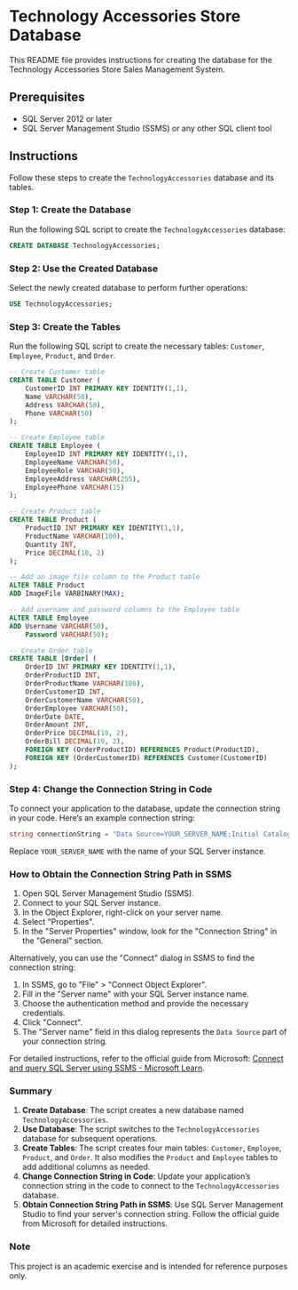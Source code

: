 # Technology Accessories Store Database

This README file provides instructions for creating the database for the Technology Accessories Store Sales Management System.

## Prerequisites

- SQL Server 2012 or later
- SQL Server Management Studio (SSMS) or any other SQL client tool

## Instructions

Follow these steps to create the `TechnologyAccessories` database and its tables.

### Step 1: Create the Database

Run the following SQL script to create the `TechnologyAccessories` database:

```sql
CREATE DATABASE TechnologyAccessories;
```

### Step 2: Use the Created Database

Select the newly created database to perform further operations:

```sql
USE TechnologyAccessories;
```

### Step 3: Create the Tables

Run the following SQL script to create the necessary tables: `Customer`, `Employee`, `Product`, and `Order`.

```sql
-- Create Customer table
CREATE TABLE Customer (
    CustomerID INT PRIMARY KEY IDENTITY(1,1),
    Name VARCHAR(50),
    Address VARCHAR(50),
    Phone VARCHAR(50)
);

-- Create Employee table
CREATE TABLE Employee (
    EmployeeID INT PRIMARY KEY IDENTITY(1,1),
    EmployeeName VARCHAR(50),
    EmployeeRole VARCHAR(50),
    EmployeeAddress VARCHAR(255),
    EmployeePhone VARCHAR(15)
);

-- Create Product table
CREATE TABLE Product (
    ProductID INT PRIMARY KEY IDENTITY(1,1),
    ProductName VARCHAR(100),
    Quantity INT,
    Price DECIMAL(10, 2)
);

-- Add an image file column to the Product table
ALTER TABLE Product
ADD ImageFile VARBINARY(MAX);

-- Add username and password columns to the Employee table
ALTER TABLE Employee
ADD Username VARCHAR(50),
    Password VARCHAR(50);

-- Create Order table
CREATE TABLE [Order] (
    OrderID INT PRIMARY KEY IDENTITY(1,1),
    OrderProductID INT,
    OrderProductName VARCHAR(100),
    OrderCustomerID INT,
    OrderCustomerName VARCHAR(50),
    OrderEmployee VARCHAR(50),
    OrderDate DATE,
    OrderAmount INT,
    OrderPrice DECIMAL(10, 2),
    OrderBill DECIMAL(10, 2),
    FOREIGN KEY (OrderProductID) REFERENCES Product(ProductID),
    FOREIGN KEY (OrderCustomerID) REFERENCES Customer(CustomerID)
);
```

### Step 4: Change the Connection String in Code

To connect your application to the database, update the connection string in your code. Here’s an example connection string:

```csharp
string connectionString = "Data Source=YOUR_SERVER_NAME;Initial Catalog=TechnologyAccessories;Integrated Security=True";
```

Replace `YOUR_SERVER_NAME` with the name of your SQL Server instance.

### How to Obtain the Connection String Path in SSMS

1. Open SQL Server Management Studio (SSMS).
2. Connect to your SQL Server instance.
3. In the Object Explorer, right-click on your server name.
4. Select "Properties".
5. In the "Server Properties" window, look for the "Connection String" in the "General" section.

Alternatively, you can use the "Connect" dialog in SSMS to find the connection string:
1. In SSMS, go to "File" > "Connect Object Explorer".
2. Fill in the "Server name" with your SQL Server instance name.
3. Choose the authentication method and provide the necessary credentials.
4. Click "Connect".
5. The "Server name" field in this dialog represents the `Data Source` part of your connection string.

For detailed instructions, refer to the official guide from Microsoft: [Connect and query SQL Server using SSMS - Microsoft Learn](https://learn.microsoft.com/en-us/sql/ssms/quickstarts/ssms-connect-query-sql-server?view=sql-server-ver16).

### Summary

1. **Create Database**: The script creates a new database named `TechnologyAccessories`.
2. **Use Database**: The script switches to the `TechnologyAccessories` database for subsequent operations.
3. **Create Tables**: The script creates four main tables: `Customer`, `Employee`, `Product`, and `Order`. It also modifies the `Product` and `Employee` tables to add additional columns as needed.
4. **Change Connection String in Code**: Update your application’s connection string in the code to connect to the `TechnologyAccessories` database.
5. **Obtain Connection String Path in SSMS**: Use SQL Server Management Studio to find your server's connection string. Follow the official guide from Microsoft for detailed instructions.

### Note

This project is an academic exercise and is intended for reference purposes only.
